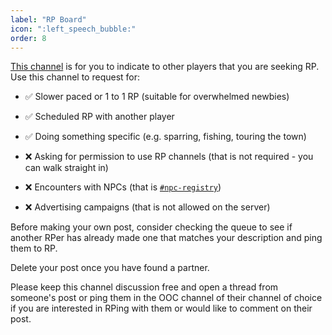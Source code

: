 ```yaml
---
label: "RP Board"
icon: ":left_speech_bubble:"
order: 8
---
```

<style>
h1:before { 
  content: "🗨️ ";
}
</style>

[This channel](https://discord.com/channels/512870694883950598/893946822404493392) is for you to indicate to other players that you are seeking RP. Use this channel to request for:

- ✅ Slower paced or 1 to 1 RP (suitable for overwhelmed newbies)
- ✅ Scheduled RP with another player
- ✅ Doing something specific (e.g. sparring, fishing, touring the town)

- ❌ Asking for permission to use RP channels  (that is not required - you can walk straight in)
- ❌ Encounters with NPCs (that is [`#npc-registry`](/advanced-play/npc-registry))
- ❌ Advertising campaigns (that is not allowed on the server)

Before making your own post, consider checking the queue to see if another RPer has already made one that matches your description and ping them to RP.

Delete your post once you have found a partner.

Please keep this channel discussion free and open a thread from someone's post or ping them in the OOC channel of their channel of choice if you are interested in RPing with them or would like to comment on their post.
